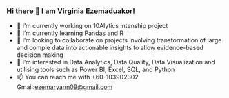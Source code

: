 ### Hi there 👋 I am Virginia Ezemaduakor!

- 🔭 I’m currently working on 10Alytics intenship project
- 🌱 I’m currently learning Pandas and R
- 👯 I’m looking to collaborate on projects involving transformation of large and comple data into actionable insights to allow evidence-based decision making
- 🤔 I’m interested in Data Analytics, Data Quality, Data Visualization and utilising tools such as Power BI, Excel, SQL, and Python
- 📫 You can reach me with +60-103902302 Gmail:ezemaryann09@gmail.com 
